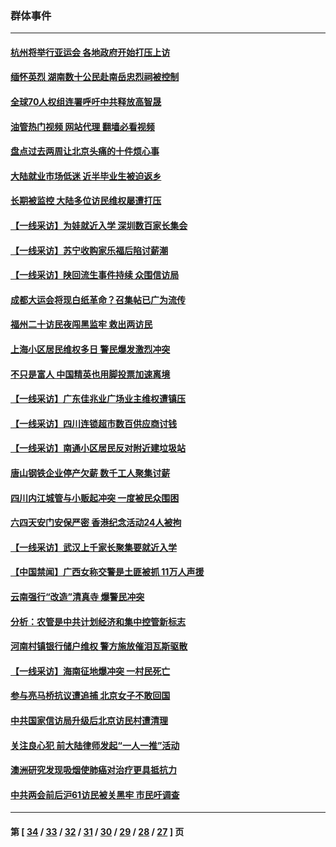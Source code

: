 ### 群体事件
---
#### [杭州将举行亚运会 各地政府开始打压上访](../../pages/ncid279/n14059747.md?09010445) 
#### [缅怀英烈 湖南数十公民赴南岳忠烈祠被控制](../../pages/ncid279/n14055318.md?09010445) 
#### [全球70人权组连署呼吁中共释放高智晟](../../pages/ncid279/n14055054.md?09010445) 
#### [油管热门视频 网站代理 翻墙必看视频](http://138.2.39.72:81/youtube.html?epic-marker?09010445)
#### [盘点过去两周让北京头痛的十件烦心事](../../pages/ncid279/n14052654.md?09010445) 
#### [大陆就业市场低迷 近半毕业生被迫返乡](../../pages/ncid279/n14050945.md?09010445) 
#### [长期被监控 大陆多位访民维权屡遭打压](../../pages/ncid279/n14049331.md?09010445) 
#### [【一线采访】为娃就近入学 深圳数百家长集会](../../pages/ncid279/n14044246.md?09010445) 
#### [【一线采访】苏宁收购家乐福后陷讨薪潮](../../pages/ncid279/n14042224.md?09010445) 
#### [【一线采访】陕回流生事件持续 众围信访局](../../pages/ncid279/n14040242.md?09010445) 
#### [成都大运会将现白纸革命？召集帖已广为流传](../../pages/ncid279/n14033119.md?09010445) 
#### [福州二十访民夜闯黑监牢 救出两访民](../../pages/ncid279/n14031617.md?09010445) 
#### [上海小区居民维权多日 警民爆发激烈冲突](../../pages/ncid279/n14029221.md?09010445) 
#### [不只是富人 中国精英也用脚投票加速离境](../../pages/ncid279/n14029086.md?09010445) 
#### [【一线采访】广东佳兆业广场业主维权遭镇压](../../pages/ncid279/n14028175.md?09010445) 
#### [【一线采访】四川连锁超市数百供应商讨钱](../../pages/ncid279/n14025102.md?09010445) 
#### [【一线采访】南通小区居民反对附近建垃圾站](../../pages/ncid279/n14021690.md?09010445) 
#### [唐山钢铁企业停产欠薪 数千工人聚集讨薪](../../pages/ncid279/n14017404.md?09010445) 
#### [四川内江城管与小贩起冲突 一度被民众围困](../../pages/ncid279/n14015922.md?09010445) 
#### [六四天安门安保严密 香港纪念活动24人被拘](../../pages/ncid279/n14009800.md?09010445) 
#### [【一线采访】武汉上千家长聚集要就近入学](../../pages/ncid279/n14009497.md?09010445) 
#### [【中国禁闻】广西女称交警是土匪被抓 11万人声援](../../pages/ncid279/n14006869.md?09010445) 
#### [云南强行“改造”清真寺 爆警民冲突](../../pages/ncid279/n14005561.md?09010445) 
#### [分析：农管是中共计划经济和集中控管新标志](../../pages/ncid279/n14000665.md?09010445) 
#### [河南村镇银行储户维权 警方施放催泪瓦斯驱散](../../pages/ncid279/n13998750.md?09010445) 
#### [【一线采访】海南征地爆冲突 一村民死亡](../../pages/ncid279/n13989137.md?09010445) 
#### [参与亮马桥抗议遭追捕 北京女子不敢回国](../../pages/ncid279/n13985420.md?09010445) 
#### [中共国家信访局升级后北京访民村遭清理](../../pages/ncid279/n13984826.md?09010445) 
#### [关注良心犯 前大陆律师发起“一人一推”活动](../../pages/ncid279/n13980524.md?09010445) 
#### [澳洲研究发现吸烟使肺癌对治疗更具抵抗力](../../pages/ncid279/n13977762.md?09010445) 
#### [中共两会前后沪61访民被关黑牢 市民吁调查](../../pages/ncid279/n13976054.md?09010445) 

---
#### 第 [ [34](./34.md?09010445) / [33](./33.md?09010445) / [32](./32.md?09010445) / [31](./31.md?09010445) / [30](./30.md?09010445) / [29](./29.md?09010445) / [28](./28.md?09010445) / [27](./27.md?09010445) ] 页
